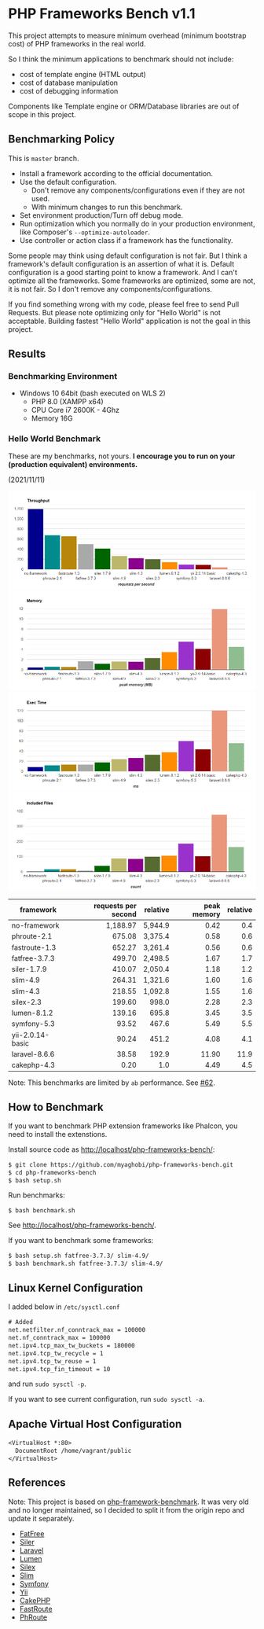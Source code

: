 # PHP Frameworks Bench v1.1

This project attempts to measure minimum overhead (minimum bootstrap cost) of PHP frameworks in the real world.

So I think the minimum applications to benchmark should not include:

* cost of template engine (HTML output)
* cost of database manipulation
* cost of debugging information

Components like Template engine or ORM/Database libraries are out of scope in this project.

## Benchmarking Policy

This is `master` branch.

* Install a framework according to the official documentation.
* Use the default configuration.
  * Don't remove any components/configurations even if they are not used.
  * With minimum changes to run this benchmark.
* Set environment production/Turn off debug mode.
* Run optimization which you normally do in your production environment, like Composer's `--optimize-autoloader`.
* Use controller or action class if a framework has the functionality.

Some people may think using default configuration is not fair. But I think a framework's default configuration is an assertion of what it is. Default configuration is a good starting point to know a framework. And I can't optimize all the frameworks. Some frameworks are optimized, some are not, it is not fair. So I don't remove any components/configurations.

If you find something wrong with my code, please feel free to send Pull Requests. But please note optimizing only for "Hello World" is not acceptable. Building fastest "Hello World" application is not the goal in this project.

## Results

### Benchmarking Environment

* Windows 10 64bit (bash executed on WLS 2)
  * PHP 8.0 (XAMPP x64)
  * CPU Core i7 2600K - 4Ghz
  * Memory 16G 

### Hello World Benchmark

These are my benchmarks, not yours. **I encourage you to run on your (production equivalent) environments.**

(2021/11/11)

![Benchmark Results Graph Throughput](screenshots/php-frameworks-bench-throughput.jpg)
![Benchmark Results Graph Memory](screenshots/php-frameworks-bench-memory.jpg)
![Benchmark Results Graph Execution Time](screenshots/php-frameworks-bench-exectime.jpg)
![Benchmark Results Graph Included Files](screenshots/php-frameworks-bench-includedfiles.jpg)

|framework          |requests per second|relative|peak memory|relative|
|-------------------|------------------:|-------:|----------:|-------:|
|no-framework       |           1,188.97| 5,944.9|       0.42|     0.4|
|phroute-2.1        |             675.08| 3,375.4|       0.58|     0.6|
|fastroute-1.3      |             652.27| 3,261.4|       0.56|     0.6|
|fatfree-3.7.3      |             499.70| 2,498.5|       1.67|     1.7|
|siler-1.7.9        |             410.07| 2,050.4|       1.18|     1.2|
|slim-4.9           |             264.31| 1,321.6|       1.60|     1.6|
|slim-4.3           |             218.55| 1,092.8|       1.55|     1.6|
|silex-2.3          |             199.60|   998.0|       2.28|     2.3|
|lumen-8.1.2        |             139.16|   695.8|       3.45|     3.5|
|symfony-5.3        |              93.52|   467.6|       5.49|     5.5|
|yii-2.0.14-basic   |              90.24|   451.2|       4.08|     4.1|
|laravel-8.6.6      |              38.58|   192.9|      11.90|    11.9|
|cakephp-4.3        |               0.20|     1.0|       4.49|     4.5|

Note: This benchmarks are limited by `ab` performance. See [#62](https://github.com/kenjis/php-framework-benchmark/issues/62).

## How to Benchmark

If you want to benchmark PHP extension frameworks like Phalcon, you need to install the extenstions.

Install source code as <http://localhost/php-frameworks-bench/>:

~~~
$ git clone https://github.com/myaghobi/php-frameworks-bench.git
$ cd php-frameworks-bench
$ bash setup.sh
~~~

Run benchmarks:

~~~
$ bash benchmark.sh
~~~

See <http://localhost/php-frameworks-bench/>.

If you want to benchmark some frameworks:

~~~
$ bash setup.sh fatfree-3.7.3/ slim-4.9/
$ bash benchmark.sh fatfree-3.7.3/ slim-4.9/
~~~

## Linux Kernel Configuration

I added below in `/etc/sysctl.conf`

~~~
# Added
net.netfilter.nf_conntrack_max = 100000
net.nf_conntrack_max = 100000
net.ipv4.tcp_max_tw_buckets = 180000
net.ipv4.tcp_tw_recycle = 1
net.ipv4.tcp_tw_reuse = 1
net.ipv4.tcp_fin_timeout = 10
~~~

and run `sudo sysctl -p`.

If you want to see current configuration, run `sudo sysctl -a`.

## Apache Virtual Host Configuration

~~~
<VirtualHost *:80>
  DocumentRoot /home/vagrant/public
</VirtualHost>
~~~


## References 
Note: This project is based on
[php-framework-benchmark](https://github.com/kenjis/php-framework-benchmark). It was very old and no longer maintained, so I decided to split it from the origin repo and update it separately.

* [FatFree](https://github.com/bcosca/fatfree)
* [Siler](https://github.com/leocavalcante/siler)
* [Laravel](https://github.com/laravel/laravel)
* [Lumen](https://github.com/laravel/lumen)
* [Silex](https://github.com/silexphp/Silex)
* [Slim](https://github.com/slimphp/Slim)
* [Symfony](https://github.com/symfony/symfony)
* [Yii](https://github.com/yiisoft/yii2)
* [CakePHP](https://github.com/cakephp/cakephp)
* [FastRoute](https://github.com/nikic/FastRoute)
* [PhRoute](https://github.com/mrjgreen/phroute)
